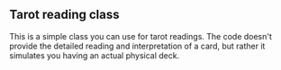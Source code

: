 ## Tarot reading class

This is a simple class you can use for tarot readings. The code doesn't provide the detailed reading and interpretation of a card, but rather it simulates you having an actual physical deck.

